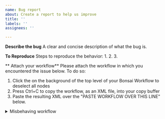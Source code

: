 ```yaml
---
name: Bug report
about: Create a report to help us improve
title: ''
labels: ''
assignees: ''

---
```


**Describe the bug**
A clear and concise description of what the bug is.

**To Reproduce**
Steps to reproduce the behavior:
1. 
2.
3.

** Attach your workflow**
Please attach the workflow in which you encountered the issue below. To do so:

1. Click the on the background of the top level of your Bonsai Workflow to deselect all nodes 
2. Press Ctrl+C to copy the workflow, as an XML file, into your copy buffer
3. Paste the resulting XML over  the "PASTE WORKFLOW OVER THIS LINE" below.

<details>
<summary> Misbehaving workflow </summary>

```xml
PASTE WORKFLOW OVER THIS LINE
```

</details>
